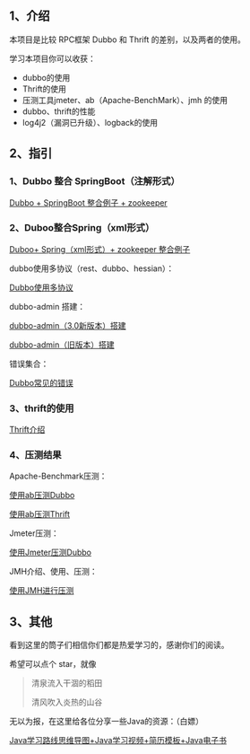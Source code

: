 ## 1、介绍

本项目是比较 RPC框架 Dubbo 和 Thrift 的差别，以及两者的使用。

学习本项目你可以收获：

- dubbo的使用
- Thrift的使用
- 压测工具jmeter、ab（Apache-BenchMark）、jmh 的使用
- dubbo、thrift的性能
- log4j2（漏洞已升级）、logback的使用



## 2、指引

### 1、Dubbo  整合 SpringBoot（注解形式）

 [Dubbo + SpringBoot 整合例子 + zookeeper](dubbo-samples-springcloud/Dubbo整合SpringBoot（注解形式）.md)

### 2、Duboo整合Spring（xml形式）

[Duboo+ Spring（xml形式）+ zookeeper 整合例子](dubbo-samples-xml/Dubbo整合Spring（xml形式）.md) 

dubbo使用多协议（rest、dubbo、hessian）：

 [Dubbo使用多协议](doc/Dubbo使用多协议.md) 

dubbo-admin 搭建：

 [dubbo-admin（3.0新版本）搭建](doc/dubbo-admin（3.0新版本）搭建.md) 

 [dubbo-admin（旧版本）搭建](doc/dubbo-admin（旧版本）搭建.md) 

错误集合：

 [Dubbo常见的错误](doc/Dubbo常见的错误.md) 

### 3、thrift的使用

 [Thrift介绍](doc/thrift介绍.md) 



### 4、压测结果

Apache-Benchmark压测：

 [使用ab压测Dubbo](doc/使用ab压测Dubbo.md) 

 [使用ab压测Thrift](doc/使用ab压测Thrift.md) 

Jmeter压测：

 [使用Jmeter压测Dubbo](doc/使用Jmeter压测Dubbo.md) 

JMH介绍、使用、压测：

 [使用JMH进行压测](doc/使用JMH进行压测.md) 



## 3、其他

看到这里的筒子们相信你们都是热爱学习的，感谢你们的阅读。

希望可以点个 star，就像

> 清泉流入干涸的稻田
>
> 清风吹入炎热的山谷

无以为报，在这里给各位分享一些Java的资源：（白嫖）

[Java学习路线思维导图+Java学习视频+简历模板+Java电子书](https://rain.baimuxym.cn/article/5#menu_5)

